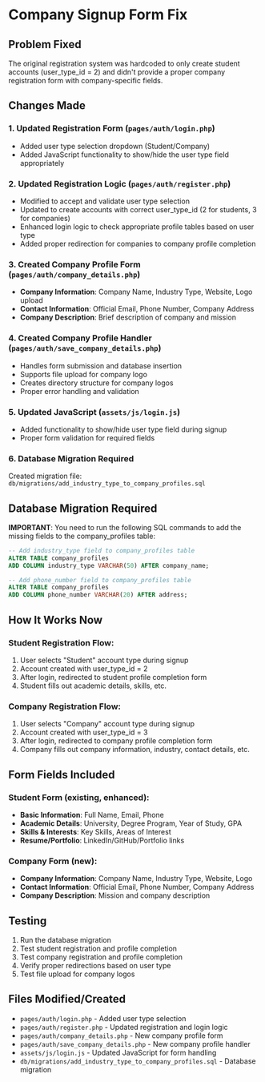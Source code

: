 # Company Signup Form Fix

## Problem Fixed
The original registration system was hardcoded to only create student accounts (user_type_id = 2) and didn't provide a proper company registration form with company-specific fields.

## Changes Made

### 1. Updated Registration Form (`pages/auth/login.php`)
- Added user type selection dropdown (Student/Company)
- Added JavaScript functionality to show/hide the user type field appropriately

### 2. Updated Registration Logic (`pages/auth/register.php`)
- Modified to accept and validate user type selection
- Updated to create accounts with correct user_type_id (2 for students, 3 for companies)
- Enhanced login logic to check appropriate profile tables based on user type
- Added proper redirection for companies to company profile completion

### 3. Created Company Profile Form (`pages/auth/company_details.php`)
- **Company Information**: Company Name, Industry Type, Website, Logo upload
- **Contact Information**: Official Email, Phone Number, Company Address
- **Company Description**: Brief description of company and mission

### 4. Created Company Profile Handler (`pages/auth/save_company_details.php`)
- Handles form submission and database insertion
- Supports file upload for company logo
- Creates directory structure for company logos
- Proper error handling and validation

### 5. Updated JavaScript (`assets/js/login.js`)
- Added functionality to show/hide user type field during signup
- Proper form validation for required fields

### 6. Database Migration Required
Created migration file: `db/migrations/add_industry_type_to_company_profiles.sql`

## Database Migration Required

**IMPORTANT**: You need to run the following SQL commands to add the missing fields to the company_profiles table:

```sql
-- Add industry_type field to company_profiles table
ALTER TABLE company_profiles 
ADD COLUMN industry_type VARCHAR(50) AFTER company_name;

-- Add phone_number field to company_profiles table
ALTER TABLE company_profiles 
ADD COLUMN phone_number VARCHAR(20) AFTER address;
```

## How It Works Now

### Student Registration Flow:
1. User selects "Student" account type during signup
2. Account created with user_type_id = 2
3. After login, redirected to student profile completion form
4. Student fills out academic details, skills, etc.

### Company Registration Flow:
1. User selects "Company" account type during signup
2. Account created with user_type_id = 3
3. After login, redirected to company profile completion form
4. Company fills out company information, industry, contact details, etc.

## Form Fields Included

### Student Form (existing, enhanced):
- **Basic Information**: Full Name, Email, Phone
- **Academic Details**: University, Degree Program, Year of Study, GPA
- **Skills & Interests**: Key Skills, Areas of Interest
- **Resume/Portfolio**: LinkedIn/GitHub/Portfolio links

### Company Form (new):
- **Company Information**: Company Name, Industry Type, Website, Logo
- **Contact Information**: Official Email, Phone Number, Company Address
- **Company Description**: Mission and company description

## Testing
1. Run the database migration
2. Test student registration and profile completion
3. Test company registration and profile completion
4. Verify proper redirections based on user type
5. Test file upload for company logos

## Files Modified/Created
- `pages/auth/login.php` - Added user type selection
- `pages/auth/register.php` - Updated registration and login logic
- `pages/auth/company_details.php` - New company profile form
- `pages/auth/save_company_details.php` - New company profile handler
- `assets/js/login.js` - Updated JavaScript for form handling
- `db/migrations/add_industry_type_to_company_profiles.sql` - Database migration

